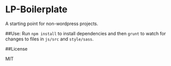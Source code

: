 LP-Boilerplate
===
A starting point for non-wordpress projects.  

##Use:
Run ``npm install`` to install dependencies and then ``grunt`` to watch for changes to files in ``js/src`` and ``style/sass``.

##License

MIT